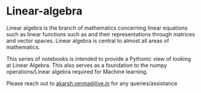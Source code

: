 # Linear-algebra

Linear algebra is the branch of mathematics concerning linear equations such as linear functions such as and their representations through matrices and vector spaces. Linear algebra is central to almost all areas of mathematics.

This series of notebooks is intended to provide a Pythonic view of looking at Linear Algebra. This also serves as a foundation to the numpy operations/Linear algebra required for Machine learning.

Please reach out to akarsh.verma@live.in for any queries/assistance
